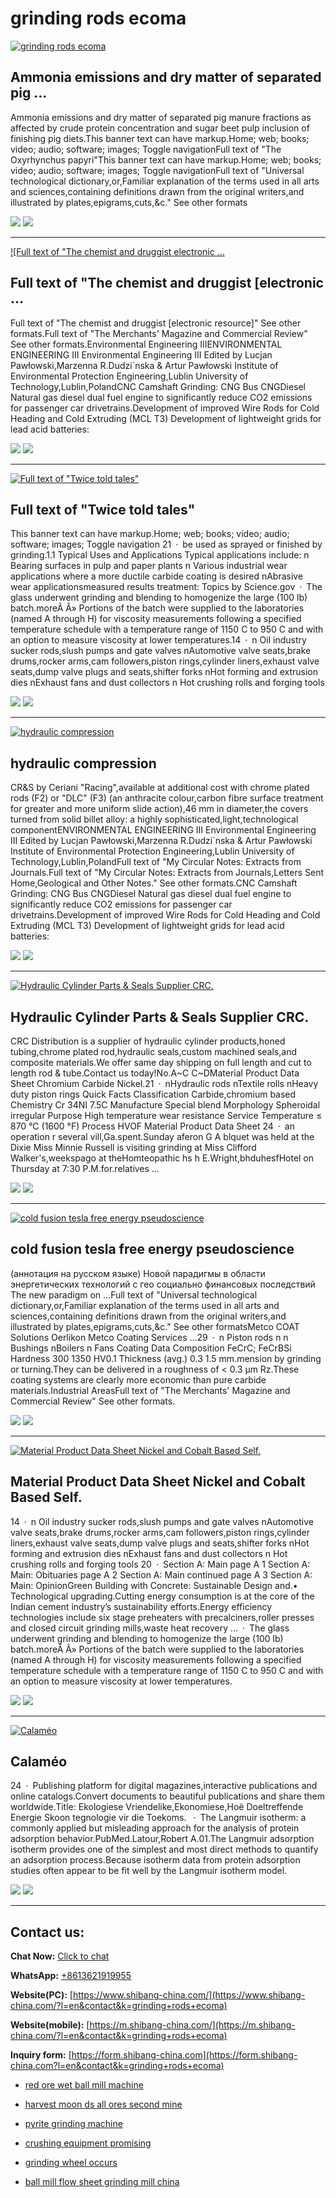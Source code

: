 # grinding rods ecoma

<a href="https://swt.shibang-china.com/?l=en&img&k=grinding+rods+ecoma" target="_blank">![grinding rods ecoma](http://static.shibang-china.com/all-800x300/373.jpg)</a>

## Ammonia emissions and dry matter of separated pig …
Ammonia emissions and dry matter of separated pig manure fractions as affected by crude protein concentration and sugar beet pulp inclusion of finishing pig diets.This banner text can have markup.Home; web; books; video; audio; software; images; Toggle navigationFull text of &quot;The Oxyrhynchus papyri&quot;This banner text can have markup.Home; web; books; video; audio; software; images; Toggle navigationFull text of &quot;Universal technological dictionary,or,Familiar explanation of the terms used in all arts and sciences,containing definitions drawn from the original writers,and illustrated by plates,epigrams,cuts,&amp;c.&quot; See other formats


<a href="https://whatsapp.shibangsoft.com/WhatsApp.php" target="_blank" title="WhatsApp">![](http://static.shibang-china.com/icon/whatsapp.png)</a> <a href="https://swt.shibang-china.com/?l=en&icon&k=grinding+rods+ecoma" target="_blank">![](http://static.shibang-china.com/icon/chat-en.png)</a>

---

<a href="https://swt.shibang-china.com/?l=en&img&k=grinding+rods+ecoma" target="_blank">![Full text of &quot;The chemist and druggist [electronic …](http://static.shibang-china.com/all-800x300/1356.jpg)</a>

## Full text of &quot;The chemist and druggist [electronic …
Full text of &quot;The chemist and druggist [electronic resource]&quot; See other formats.Full text of &quot;The Merchants' Magazine and Commercial Review&quot; See other formats.Environmental Engineering IIIENVIRONMENTAL ENGINEERING III Environmental Engineering III Edited by Lucjan Pawłowski,Marzenna R.Dudzi&#180;nska &amp; Artur Pawłowski Institute of Environmental Protection Engineering,Lublin University of Technology,Lublin,PolandCNC Camshaft Grinding: CNG Bus CNGDiesel Natural gas diesel dual fuel engine to significantly reduce CO2 emissions for passenger car drivetrains.Development of improved Wire Rods for Cold Heading and Cold Extruding (MCL T3) Development of lightweight grids for lead acid batteries:


<a href="https://whatsapp.shibangsoft.com/WhatsApp.php" target="_blank" title="WhatsApp">![](http://static.shibang-china.com/icon/whatsapp.png)</a> <a href="https://swt.shibang-china.com/?l=en&icon&k=grinding+rods+ecoma" target="_blank">![](http://static.shibang-china.com/icon/chat-en.png)</a>

---

<a href="https://swt.shibang-china.com/?l=en&img&k=grinding+rods+ecoma" target="_blank">![Full text of &quot;Twice told tales&quot;](http://static.shibang-china.com/all-800x300/943.jpg)</a>

## Full text of &quot;Twice told tales&quot;
This banner text can have markup.Home; web; books; video; audio; software; images; Toggle navigation 21&ensp;&#0183;&ensp;be used as sprayed or finished by grinding.1.1 Typical Uses and Applications Typical applications include: n Bearing surfaces in pulp and paper plants n Various industrial wear applications where a more ductile carbide coating is desired nAbrasive wear applicationsmeasured results treatment: Topics by Science.gov&ensp;&#0183;&ensp;The glass underwent grinding and blending to homogenize the large (100 lb) batch.more&#194; &#194;&#187; Portions of the batch were supplied to the laboratories (named A through H) for viscosity measurements following a specified temperature schedule with a temperature range of 1150 C to 950 C and with an option to measure viscosity at lower temperatures.14&ensp;&#0183;&ensp;n Oil industry sucker rods,slush pumps and gate valves nAutomotive valve seats,brake drums,rocker arms,cam followers,piston rings,cylinder liners,exhaust valve seats,dump valve plugs and seats,shifter forks nHot forming and extrusion dies nExhaust fans and dust collectors n Hot crushing rolls and forging tools


<a href="https://whatsapp.shibangsoft.com/WhatsApp.php" target="_blank" title="WhatsApp">![](http://static.shibang-china.com/icon/whatsapp.png)</a> <a href="https://swt.shibang-china.com/?l=en&icon&k=grinding+rods+ecoma" target="_blank">![](http://static.shibang-china.com/icon/chat-en.png)</a>

---

<a href="https://swt.shibang-china.com/?l=en&img&k=grinding+rods+ecoma" target="_blank">![hydraulic compression](http://static.shibang-china.com/all-800x300/278.jpg)</a>

## hydraulic compression
CR&amp;S by Ceriani &quot;Racing&quot;,available at additional cost with chrome plated rods (F2) or &quot;DLC&quot; (F3) (an anthracite colour,carbon fibre surface treatment for greater and more uniform slide action),46 mm in diameter,the covers turned from solid billet alloy: a highly sophisticated,light,technological componentENVIRONMENTAL ENGINEERING III Environmental Engineering III Edited by Lucjan Pawłowski,Marzenna R.Dudzi&#180;nska &amp; Artur Pawłowski Institute of Environmental Protection Engineering,Lublin University of Technology,Lublin,PolandFull text of &quot;My Circular Notes: Extracts from Journals.Full text of &quot;My Circular Notes: Extracts from Journals,Letters Sent Home,Geological and Other Notes.&quot; See other formats.CNC Camshaft Grinding: CNG Bus CNGDiesel Natural gas diesel dual fuel engine to significantly reduce CO2 emissions for passenger car drivetrains.Development of improved Wire Rods for Cold Heading and Cold Extruding (MCL T3) Development of lightweight grids for lead acid batteries:


<a href="https://whatsapp.shibangsoft.com/WhatsApp.php" target="_blank" title="WhatsApp">![](http://static.shibang-china.com/icon/whatsapp.png)</a> <a href="https://swt.shibang-china.com/?l=en&icon&k=grinding+rods+ecoma" target="_blank">![](http://static.shibang-china.com/icon/chat-en.png)</a>

---

<a href="https://swt.shibang-china.com/?l=en&img&k=grinding+rods+ecoma" target="_blank">![Hydraulic Cylinder Parts &amp; Seals Supplier CRC.](http://static.shibang-china.com/all-800x300/996.jpg)</a>

## Hydraulic Cylinder Parts &amp; Seals Supplier CRC.
CRC Distribution is a supplier of hydraulic cylinder products,honed tubing,chrome plated rod,hydraulic seals,custom machined seals,and composite materials.We offer same day shipping on full length and cut to length rod &amp; tube.Contact us today!No.A~C C~DMaterial Product Data Sheet Chromium Carbide Nickel.21&ensp;&#0183;&ensp;nHydraulic rods nTextile rolls nHeavy duty piston rings Quick Facts Classification Carbide,chromium based Chemistry Cr 34NI 7.5C Manufacture Special blend Morphology Spheroidal irregular Purpose High temperature wear resistance Service Temperature ≤ 870 &#176;C (1600 &#176;F) Process HVOF Material Product Data Sheet 24&ensp;&#0183;&ensp;an operation r several vill,Ga.spent.Sunday aferon G A blquet was held at the Dixie Miss Minnie Russell is visiting grinding at Miss Clifford Walker's,weekspago at theHomteopathic hs h E.Wright,bhduhesfHotel on Thursday at 7:30 P.M.for.relatives …


<a href="https://whatsapp.shibangsoft.com/WhatsApp.php" target="_blank" title="WhatsApp">![](http://static.shibang-china.com/icon/whatsapp.png)</a> <a href="https://swt.shibang-china.com/?l=en&icon&k=grinding+rods+ecoma" target="_blank">![](http://static.shibang-china.com/icon/chat-en.png)</a>

---

<a href="https://swt.shibang-china.com/?l=en&img&k=grinding+rods+ecoma" target="_blank">![cold fusion tesla free energy pseudoscience](http://static.shibang-china.com/all-800x300/702.jpg)</a>

## cold fusion tesla free energy pseudoscience
(аннотация на русском языке) Новой парадигмы в области энергетических технологий с гео социально финансовых последствий The new paradigm on …Full text of &quot;Universal technological dictionary,or,Familiar explanation of the terms used in all arts and sciences,containing definitions drawn from the original writers,and illustrated by plates,epigrams,cuts,&amp;c.&quot; See other formatsMetco COAT Solutions Oerlikon Metco Coating Services …29&ensp;&#0183;&ensp;n Piston rods n n Bushings nBoilers n Fans Coating Data Composition FeCrC; FeCrBSi Hardness 300 1350 HV0.1 Thickness (avg.) 0.3 1.5 mm.mension by grinding or turning.They can be delivered in a roughness of &lt; 0.3 μm Rz.These coating systems are clearly more economic than pure carbide materials.Industrial AreasFull text of &quot;The Merchants' Magazine and Commercial Review&quot; See other formats.


<a href="https://whatsapp.shibangsoft.com/WhatsApp.php" target="_blank" title="WhatsApp">![](http://static.shibang-china.com/icon/whatsapp.png)</a> <a href="https://swt.shibang-china.com/?l=en&icon&k=grinding+rods+ecoma" target="_blank">![](http://static.shibang-china.com/icon/chat-en.png)</a>

---

<a href="https://swt.shibang-china.com/?l=en&img&k=grinding+rods+ecoma" target="_blank">![Material Product Data Sheet Nickel and Cobalt Based Self.](http://static.shibang-china.com/all-800x300/722.jpg)</a>

## Material Product Data Sheet Nickel and Cobalt Based Self.
14&ensp;&#0183;&ensp;n Oil industry sucker rods,slush pumps and gate valves nAutomotive valve seats,brake drums,rocker arms,cam followers,piston rings,cylinder liners,exhaust valve seats,dump valve plugs and seats,shifter forks nHot forming and extrusion dies nExhaust fans and dust collectors n Hot crushing rolls and forging tools 20&ensp;&#0183;&ensp;Section A: Main page A 1 Section A: Main: Obituaries page A 2 Section A: Main continued page A 3 Section A: Main: OpinionGreen Building with Concrete: Sustainable Design and.• Technological upgrading.Cutting energy consumption is at the core of the Indian cement industry’s sustainability efforts.Energy efficiency technologies include six stage preheaters with precalciners,roller presses and closed circuit grinding mills,waste heat recovery …&ensp;&#0183;&ensp;The glass underwent grinding and blending to homogenize the large (100 lb) batch.more&#194; &#194;&#187; Portions of the batch were supplied to the laboratories (named A through H) for viscosity measurements following a specified temperature schedule with a temperature range of 1150 C to 950 C and with an option to measure viscosity at lower temperatures.


<a href="https://whatsapp.shibangsoft.com/WhatsApp.php" target="_blank" title="WhatsApp">![](http://static.shibang-china.com/icon/whatsapp.png)</a> <a href="https://swt.shibang-china.com/?l=en&icon&k=grinding+rods+ecoma" target="_blank">![](http://static.shibang-china.com/icon/chat-en.png)</a>

---

<a href="https://swt.shibang-china.com/?l=en&img&k=grinding+rods+ecoma" target="_blank">![Calam&#233;o](http://static.shibang-china.com/all-800x300/19.jpg)</a>

## Calam&#233;o
24&ensp;&#0183;&ensp;Publishing platform for digital magazines,interactive publications and online catalogs.Convert documents to beautiful publications and share them worldwide.Title: Ekologiese Vriendelike,Ekonomiese,Ho&#235; Doeltreffende Energie Skoon tegnologie vir die Toekoms. &ensp;&#0183;&ensp;The Langmuir isotherm: a commonly applied but misleading approach for the analysis of protein adsorption behavior.PubMed.Latour,Robert A.01.The Langmuir adsorption isotherm provides one of the simplest and most direct methods to quantify an adsorption process.Because isotherm data from protein adsorption studies often appear to be fit well by the Langmuir isotherm model.

<a href="https://whatsapp.shibangsoft.com/WhatsApp.php" target="_blank" title="WhatsApp">![](http://static.shibang-china.com/icon/whatsapp.png)</a> <a href="https://swt.shibang-china.com/?l=en&icon&k=grinding+rods+ecoma" target="_blank">![](http://static.shibang-china.com/icon/chat-en.png)</a>

---
## Contact us:

**Chat Now:** [Click to chat](https://swt.shibang-china.com?l=en&contact&k=grinding+rods+ecoma)

**WhatsApp:**  [+8613621919955](https://whatsapp.shibangsoft.com/WhatsApp.php)

**Website(PC):** [https://www.shibang-china.com/](https://www.shibang-china.com/?l=en&contact&k=grinding+rods+ecoma)

**Website(mobile):** [https://m.shibang-china.com/](https://m.shibang-china.com/?l=en&contact&k=grinding+rods+ecoma)

**Inquiry form:** [https://form.shibang-china.com](https://form.shibang-china.com?l=en&contact&k=grinding+rods+ecoma)

* [red ore wet ball mill machine](../144/red%20ore%20wet%20ball%20mill%20machine.md)

* [harvest moon ds all ores second mine](../145/harvest%20moon%20ds%20all%20ores%20second%20mine.md)

* [pyrite grinding machine](../148/pyrite%20grinding%20machine.md)

* [crushing equipment promising](../142/crushing%20equipment%20promising.md)

* [grinding wheel occurs](../142/grinding%20wheel%20occurs.md)

* [ball mill flow sheet grinding mill china](../143/ball%20mill%20flow%20sheet%20grinding%20mill%20china.md)